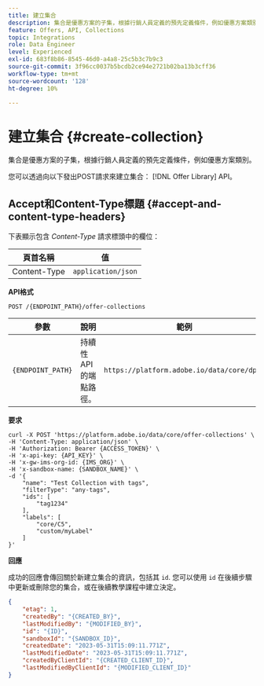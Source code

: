 ```yaml
---
title: 建立集合
description: 集合是優惠方案的子集，根據行銷人員定義的預先定義條件，例如優惠方案類別。
feature: Offers, API, Collections
topic: Integrations
role: Data Engineer
level: Experienced
exl-id: 683f8b86-8545-46d0-a4a8-25c5b3c7b9c3
source-git-commit: 3f96cc0037b5bcdb2ce94e2721b02ba13b3cff36
workflow-type: tm+mt
source-wordcount: '128'
ht-degree: 10%

---
```


# 建立集合 {#create-collection}

集合是優惠方案的子集，根據行銷人員定義的預先定義條件，例如優惠方案類別。

您可以透過向以下發出POST請求來建立集合： [!DNL Offer Library] API。

## Accept和Content-Type標題 {#accept-and-content-type-headers}

下表顯示包含 *Content-Type* 請求標頭中的欄位：

| 頁首名稱 | 值 |
| ----------- | ----- |
| Content-Type | `application/json` |

**API格式**

```http
POST /{ENDPOINT_PATH}/offer-collections
```

| 參數 | 說明 | 範例 |
| --------- | ----------- | ------- |
| `{ENDPOINT_PATH}` | 持續性API的端點路徑。 | `https://platform.adobe.io/data/core/dps/` |

**要求**

```shell
curl -X POST 'https://platform.adobe.io/data/core/offer-collections' \
-H 'Content-Type: application/json' \
-H 'Authorization: Bearer {ACCESS_TOKEN}' \
-H 'x-api-key: {API_KEY}' \
-H 'x-gw-ims-org-id: {IMS_ORG}' \
-H 'x-sandbox-name: {SANDBOX_NAME}' \
-d '{
    "name": "Test Collection with tags",
    "filterType": "any-tags",
    "ids": [
        "tag1234"
    ],
    "labels": [
        "core/C5",
        "custom/myLabel"
    ]
}'
```

**回應**

成功的回應會傳回關於新建立集合的資訊，包括其 `id`. 您可以使用 `id` 在後續步驟中更新或刪除您的集合，或在後續教學課程中建立決定。

```json
{
    "etag": 1,
    "createdBy": "{CREATED_BY}",
    "lastModifiedBy": "{MODIFIED_BY}",
    "id": "{ID}",
    "sandboxId": "{SANDBOX_ID}",
    "createdDate": "2023-05-31T15:09:11.771Z",
    "lastModifiedDate": "2023-05-31T15:09:11.771Z",
    "createdByClientId": "{CREATED_CLIENT_ID}",
    "lastModifiedByClientId": "{MODIFIED_CLIENT_ID}"
}
```
